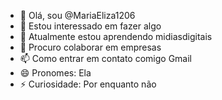  - 👋 Olá, sou @MariaEliza1206
 - 👀 Estou interessado em fazer algo
 - 🌱 Atualmente estou aprendendo midiasdigitais
 - 💞️ Procuro colaborar em empresas
 - 📫 Como entrar em contato comigo Gmail
 - 😄 Pronomes: Ela
 - ⚡ Curiosidade: Por enquanto não

<!---
MariaEliza1206/MariaEliza1206 is a ✨ special ✨ repository because its `README.md` (this file) appears on your GitHub profile.
You can click the Preview link to take a look at your changes.
--->
